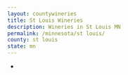 ```yaml
---
layout: countywineries
title: St Louis Wineries
description: Wineries in St Louis MN
permalink: /minnesota/st louis/
county: st louis
state: mn
---
```

-
